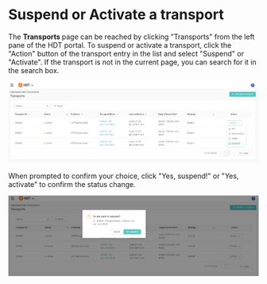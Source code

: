 # Suspend or Activate a transport

The <strong> Transports </strong> page can be reached by clicking "Transports" from the left pane of the HDT portal.
To suspend or activate a transport, click the "Action" button  of the transport entry in the list and select "Suspend" or "Activate". If the transport is not in the current page, you can search for it in the search box.

![null](</docs/resources/images/transports/suspend-activate-1.png>)

When prompted to confirm your choice, click "Yes, suspend!" or "Yes, activate" to confirm the status change.

![null](</docs/resources/images/transports/suspend-activate-2.png>)
